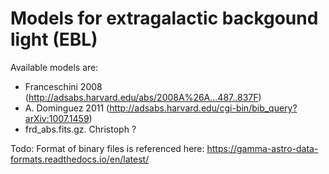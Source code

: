 # Models for extragalactic backgound light (EBL)

Available models are:
 - Franceschini 2008 (http://adsabs.harvard.edu/abs/2008A%26A...487..837F)
 - A. Dominguez 2011 (http://adsabs.harvard.edu/cgi-bin/bib_query?arXiv:1007.1459)
 - frd_abs.fits.gz. Christoph ?

Todo: 
Format of binary files is referenced here: https://gamma-astro-data-formats.readthedocs.io/en/latest/
